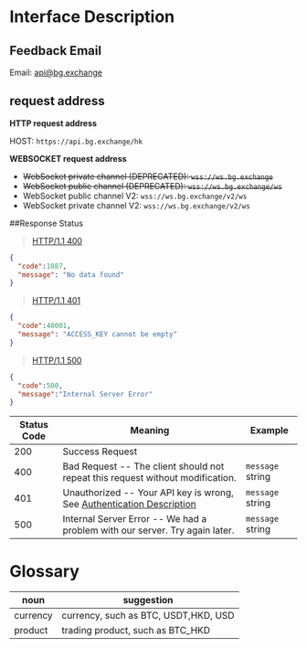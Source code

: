 # Interface Description

## Feedback Email

Email: <a href="mailto:api@bg.exchange" id="api-support">api@bg.exchange</a>

## request address
**HTTP request address**<br>

<a id="HTTP-HOST"></a>
HOST: `https://api.bg.exchange/hk`

**WEBSOCKET request address**

- ~~WebSocket private channel (DEPRECATED)<a id="WS_HOST_PUBLIC"></a>: `wss://ws.bg.exchange`~~
- ~~WebSocket public channel (DEPRECATED)<a id="WS_HOST_PRIVATE"></a>: `wss://ws.bg.exchange/ws`~~
- WebSocket public channel V2<a id="WS_HOST_PUBLIC_V2"></a>: `wss://ws.bg.exchange/v2/ws`
- WebSocket private channel V2<a id="WS_HOST_PRIVATE_V2"></a>: `wss://ws.bg.exchange/v2/ws`


##Response Status

> <a name="ResonpseExample">[HTTP/1.1 400](#ERR1)</a>


```json
{
  "code":1087,
  "message": "No data found"
}
```


> <a name="ResonpseExample">[HTTP/1.1 401](#ERR2)</a>


```json
{
  "code":40001,
  "message": "ACCESS_KEY cannot be empty"
}
```

> <a name="ResonpseExample">[HTTP/1.1 500](#ERR1)</a>


```json
{
  "code":500,
  "message":"Internal Server Error"
}
```




Status Code | Meaning | Example
---------- | ------- | --------
200 | Success Request |
400 | Bad Request -- The client should not repeat this request without modification. | <code>message</code> string
401 | Unauthorized -- Your API key is wrong, See [Authentication Description](#auth) | <code>message</code> string
500 | Internal Server Error -- We had a problem with our server. Try again later. | <code>message</code> string


# Glossary
|noun|suggestion|
|---|---|
|currency| currency, such as BTC, USDT,HKD, USD|
|product|trading product, such as BTC_HKD|
